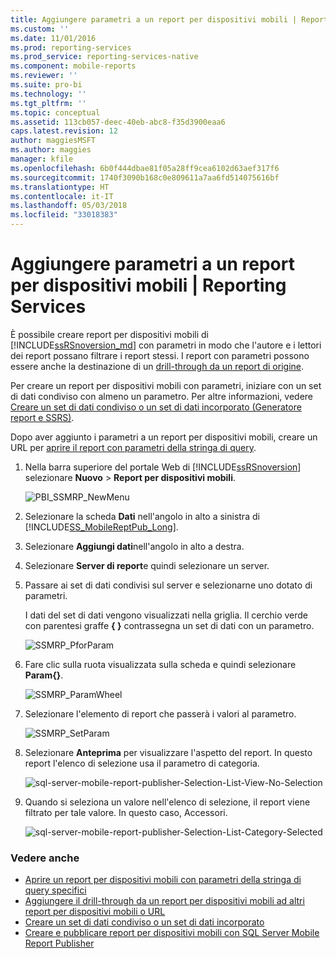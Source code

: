 ```yaml
---
title: Aggiungere parametri a un report per dispositivi mobili | Reporting Services | Microsoft Docs
ms.custom: ''
ms.date: 11/01/2016
ms.prod: reporting-services
ms.prod_service: reporting-services-native
ms.component: mobile-reports
ms.reviewer: ''
ms.suite: pro-bi
ms.technology: ''
ms.tgt_pltfrm: ''
ms.topic: conceptual
ms.assetid: 113cb057-deec-40eb-abc8-f35d3900eaa6
caps.latest.revision: 12
author: maggiesMSFT
ms.author: maggies
manager: kfile
ms.openlocfilehash: 6b0f444dbae81f05a28ff9cea6102d63aef317f6
ms.sourcegitcommit: 1740f3090b168c0e809611a7aa6fd514075616bf
ms.translationtype: HT
ms.contentlocale: it-IT
ms.lasthandoff: 05/03/2018
ms.locfileid: "33018383"
---
```

# <a name="add-parameters-to-a-mobile-report--reporting-services"></a>Aggiungere parametri a un report per dispositivi mobili | Reporting Services
È possibile creare report per dispositivi mobili di [!INCLUDE[ssRSnoversion_md](../../includes/ssrsnoversion-md.md)] con parametri in modo che l'autore e i lettori dei report possano filtrare i report stessi. I report con parametri possono essere anche la destinazione di un [drill-through da un report di origine](../../reporting-services/mobile-reports/add-drillthrough-from-a-mobile-report-to-other-mobile-reports-or-urls.md). 

Per creare un report per dispositivi mobili con parametri, iniziare con un set di dati condiviso con almeno un parametro. Per altre informazioni, vedere [Creare un set di dati condiviso o un set di dati incorporato (Generatore report e SSRS)](../../reporting-services/report-data/create-a-shared-dataset-or-embedded-dataset-report-builder-and-ssrs.md).  

Dopo aver aggiunto i parametri a un report per dispositivi mobili, creare un URL per [aprire il report con parametri della stringa di query](../../reporting-services/mobile-reports/open-a-mobile-report-with-specific-query-string-parameters-reporting-services.md).

1. Nella barra superiore del portale Web di [!INCLUDE[ssRSnoversion](../../includes/ssrsnoversion.md)] selezionare **Nuovo** > **Report per dispositivi mobili**.  
  
   ![PBI_SSMRP_NewMenu](../../reporting-services/mobile-reports/media/pbi-ssmrp-newmenu.png)  
     
2. Selezionare la scheda **Dati** nell'angolo in alto a sinistra di [!INCLUDE[SS_MobileReptPub_Long](../../includes/ss-mobilereptpub-long.md)].   
  
3. Selezionare **Aggiungi dati**nell'angolo in alto a destra.  
  
4. Selezionare **Server di report**e quindi selezionare un server.  
  
5. Passare ai set di dati condivisi sul server e selezionarne uno dotato di parametri.  
  
   I dati del set di dati vengono visualizzati nella griglia. Il cerchio verde con parentesi graffe **{ }** contrassegna un set di dati con un parametro.  
     
   ![SSMRP_PforParam](../../reporting-services/mobile-reports/media/ssmrp-pforparam.png)  
  
6. Fare clic sulla ruota visualizzata sulla scheda e quindi selezionare **Param{}**.  
  
   ![SSMRP_ParamWheel](../../reporting-services/mobile-reports/media/ssmrp-paramwheel.png)  
  
7. Selezionare l'elemento di report che passerà i valori al parametro.  
  
   ![SSMRP_SetParam](../../reporting-services/mobile-reports/media/ssmrp-setparam.png)  
     
8. Selezionare **Anteprima** per visualizzare l'aspetto del report. In questo report l'elenco di selezione usa il parametro di categoria.

   ![sql-server-mobile-report-publisher-Selection-List-View-No-Selection](../../reporting-services/mobile-reports/media/sql-server-mobile-report-publisher-selection-list-view-no-selection.png) 
   
9. Quando si seleziona un valore nell'elenco di selezione, il report viene filtrato per tale valore. In questo caso, Accessori.

   ![sql-server-mobile-report-publisher-Selection-List-Category-Selected](../../reporting-services/mobile-reports/media/sql-server-mobile-report-publisher-selection-list-category-selected.png)   
  
### <a name="see-also"></a>Vedere anche  
-  [Aprire un report per dispositivi mobili con parametri della stringa di query specifici](../../reporting-services/mobile-reports/open-a-mobile-report-with-specific-query-string-parameters-reporting-services.md)
-  [Aggiungere il drill-through da un report per dispositivi mobili ad altri report per dispositivi mobili o URL](../../reporting-services/mobile-reports/add-drillthrough-from-a-mobile-report-to-other-mobile-reports-or-urls.md)
-  [Creare un set di dati condiviso o un set di dati incorporato](../../reporting-services/report-data/create-a-shared-dataset-or-embedded-dataset-report-builder-and-ssrs.md)
- [Creare e pubblicare report per dispositivi mobili con SQL Server Mobile Report Publisher](../../reporting-services/mobile-reports/create-mobile-reports-with-sql-server-mobile-report-publisher.md)  
  
  

